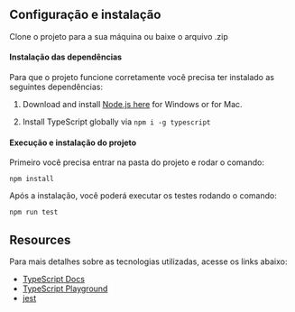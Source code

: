 
## Configuração e instalação

Clone o projeto para a sua máquina ou baixe o arquivo .zip

#### Instalação das dependências

Para que o projeto funcione corretamente você precisa ter instalado as seguintes dependências:

1. Download and install [Node.js here](https://nodejs.org/en/download/) for
   Windows or for Mac.

2. Install TypeScript globally via `npm i -g typescript`

#### Execução e instalação do projeto

Primeiro você precisa entrar na pasta do projeto e rodar o comando:

```
npm install
```

Após a instalação, você poderá executar os testes rodando o comando:

```
npm run test
```

## Resources

Para mais detalhes sobre as tecnologias utilizadas, acesse os links abaixo:

* [TypeScript Docs](https://www.typescriptlang.org)
* [TypeScript Playground](https://www.typescriptlang.org/play)
* [jest](https://jestjs.io/pt-BR/)